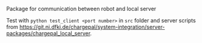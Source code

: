 Package for communication between robot and local server


Test with `python test_client <port number>` in `src` folder and server scripts from
https://git.ni.dfki.de/chargepal/system-integration/server-packages/chargepal_local_server.
